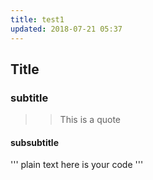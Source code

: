 ```yaml
---
title: test1
updated: 2018-07-21 05:37
---
```



## Title

### subtitle

>> This is a quote

#### subsubtitle

''' plain text
here is your code
''' 
